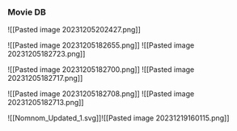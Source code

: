 ### Movie DB

![[Pasted image 20231205202427.png]]


![[Pasted image 20231205182655.png]]
![[Pasted image 20231205182723.png]]

![[Pasted image 20231205182700.png]]
![[Pasted image 20231205182717.png]]

![[Pasted image 20231205182708.png]]
![[Pasted image 20231205182713.png]]



![[Nomnom_Updated_1.svg]]![[Pasted image 20231219160115.png]]